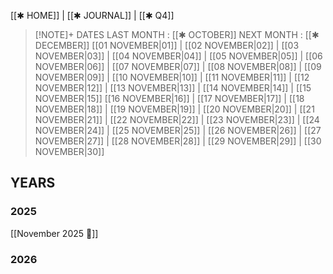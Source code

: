  [[✱ HOME]] | [[✱ JOURNAL]] | [[✱ Q4]]

> [!NOTE]+ DATES
> LAST MONTH : [[✱ OCTOBER]]
> NEXT MONTH : [[✱ DECEMBER]]
> [[01 NOVEMBER|01]] | [[02 NOVEMBER|02]] | [[03 NOVEMBER|03]] | [[04 NOVEMBER|04]] | [[05 NOVEMBER|05]] | [[06 NOVEMBER|06]] | [[07 NOVEMBER|07]] | [[08 NOVEMBER|08]] | [[09 NOVEMBER|09]] | [[10 NOVEMBER|10]] | [[11 NOVEMBER|11]] | [[12 NOVEMBER|12]] | [[13 NOVEMBER|13]] | [[14 NOVEMBER|14]] | [[15 NOVEMBER|15]]
> [[16 NOVEMBER|16]] | [[17 NOVEMBER|17]] | [[18 NOVEMBER|18]] | [[19 NOVEMBER|19]] | [[20 NOVEMBER|20]] | [[21 NOVEMBER|21]] | [[22 NOVEMBER|22]] | [[23 NOVEMBER|23]] | [[24 NOVEMBER|24]] | [[25 NOVEMBER|25]] | [[26 NOVEMBER|26]] | [[27 NOVEMBER|27]] | [[28 NOVEMBER|28]] | [[29 NOVEMBER|29]] | [[30 NOVEMBER|30]]
## YEARS
### 2025
[[November 2025 🎯]]
### 2026





